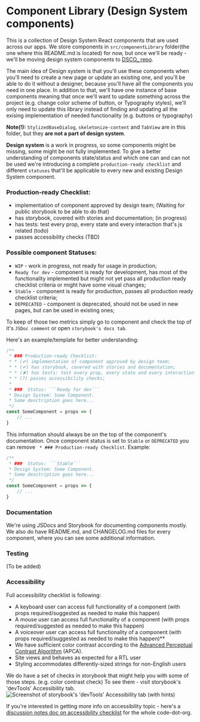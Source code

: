 Component Library (Design System components)
=============================================
This is a collection of Design System React components that are used across our apps.
We store components in `src/componentLibrary` folder(the one where this README.md is located) for now,
but once we'll be ready - we'll be moving design system components to
[DSCO_ repo](https://github.com/code-dot-org/dsco_).

The main idea of Design system is that you'll use these components when you'll need to create a new page or update
an existing one, and you'll be able to do it without a designer, because you'll have all the components you need
in one place. In addition to that, we'll have one instance of base components meaning that once we'll want to update
something across the project (e.g. change color scheme of button, or Typography styles), we'll only need to update this
library instead of finding and updating all the exising implementation of needed functionality
(e.g. buttons or typography)


**Note(!):** ``StylizedBaseDialog``, ``skeletonize-content`` and ``TabView`` are in this folder, but they **are not a part of design system**.


**Design system** is a work in progress, so some components might be missing, some might be not fully implemented. 
To give a better understanding of components state/status and which one can and can not be used we're introducing
a complete ``production-ready checklist`` and different ``statuses`` that'll be applicable to every new and
existing Design System component.


### Production-ready Checklist:
* implementation of component approved by design team; (Waiting for public storybook to be able to do that)
* has storybook, covered with stories and documentation; (in progress)
* has tests: test every prop, every state and every interaction that's js related (todo)
* passes accessibility checks (TBD)

### Possible component Statuses: 
* ```WIP``` - work in progress, not ready for usage in production;
* ```Ready for dev``` - component is ready for development, has most of the functionality implemented but might not yet 
pass all production ready checklist criteria or might have some visual changes;
* ```Stable``` - component is ready for production, passes all production ready checklist criteria;
* ```DEPRECATED``` - component is deprecated, should not be used in new pages, but can be used in existing ones;

To keep of those two metrics simply go to component and check the top of it's ```JSDoc comment```
or open ```storybook's docs tab```.

Here's an example/template for better understanding:
```jsx
/**
 * ### Production-ready Checklist:
 * * (✔) implementation of component approved by design team;
 * * (✔) has storybook, covered with stories and documentation;
 * * (✘) has tests: test every prop, every state and every interaction that's js related;
 * * (?) passes accessibility checks;
 *
 * ###  Status: ```Ready for dev```
 * Design System: Some Component.
 * Some desctription goes here...
 */
const SomeComponent = props => {
    // ...
}
```


This information should always be on the top of the component's documentation. Once component status is set
to ```Stable``` or ```DEPRECATED``` you can remove ``` * ### Production-ready Checklist```. Example:

```jsx
/**
 * ###  Status: ```Stable```
 * Design System: Some Component.
 * Some desctription goes here...
 */
const SomeComponent = props => {
    // ...
}
```


### Documentation
 We're using JSDocs and Storybook for documenting components mostly. We also do have README.md, and CHANGELOG.md
 files for every component, where you can see some additional information.

### Testing
(To be added)

### Accessibility
Full accessibility checklist is following:
 * A keyboard user can access full functionality of a component (with props required/suggested as needed to make this happen)
 * A mouse user can access full functionality of a component (with props required/suggested as needed to make this happen)
 * A voiceover user can access full functionality of a component (with props required/suggested as needed to make this happen)**
 * We have sufficient color contrast according to the [Advanced Perceptual Contrast Algorithm](http://www.myndex.com/APCA) (APCA).
 * Site views and behaves as expected for a RTL user
 * Styling accommodates differently-sized strings for non-English users

We do have a set of checks in storybook that might help you with some of those steps. (e.g. color contrast check)
To see them - visit storybook's 'devTools' Accessibility tab.
![Screenshot of storybook's 'devTools' Accessibility tab (with hints)](https://user-images.githubusercontent.com/22244040/264050042-dae78e34-5b7c-49ef-b53f-4b5dd5986845.png)


If you're interested in getting more info on accessibility topic - here's a
[discussion notes doc on accessibility checklist](https://docs.google.com/document/d/1Tdx33n5T-cm86jcj2osN_6enCvQ6DS0plVtk2901Si4/edit)
for the whole code-dot-org.
